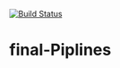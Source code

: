 [![Build Status](https://dev.azure.com/Pro-Work-Demo/Sample-Demo/_apis/build/status/anumax007.final-Piplines?branchName=master)](https://dev.azure.com/Pro-Work-Demo/Sample-Demo/_build/latest?definitionId=3&branchName=master)

# final-Piplines
